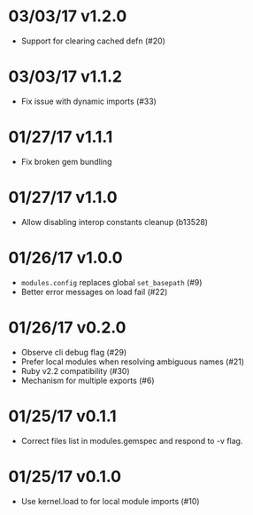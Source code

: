 # 03/03/17 v1.2.0

+ Support for clearing cached defn (#20)

# 03/03/17 v1.1.2

+ Fix issue with dynamic imports (#33)

# 01/27/17 v1.1.1

+ Fix broken gem bundling

# 01/27/17 v1.1.0

+ Allow disabling interop constants cleanup (b13528)

# 01/26/17 v1.0.0

+ `modules.config` replaces global `set_basepath` (#9)
+ Better error messages on load fail (#22)

# 01/26/17 v0.2.0

+ Observe cli debug flag (#29)
+ Prefer local modules when resolving ambiguous names (#21)
+ Ruby v2.2 compatibility (#30)
+ Mechanism for multiple exports (#6)

# 01/25/17 v0.1.1

+ Correct files list in modules.gemspec and respond to -v flag.

# 01/25/17 v0.1.0

+ Use kernel.load to for local module imports (#10)
